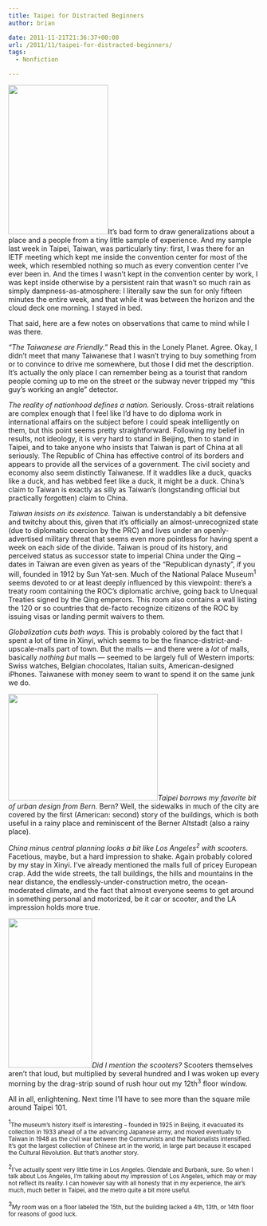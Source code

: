 ```yaml
---
title: Taipei for Distracted Beginners
author: brian

date: 2011-11-21T21:36:37+00:00
url: /2011/11/taipei-for-distracted-beginners/
tags:
  - Nonfiction

---
```

[<img class="alignleft size-medium wp-image-394" title="IMG_8131" src="http://trammell.ch/wp-content/uploads/2011/11/IMG_8131-200x300.jpg" alt="" width="200" height="300" srcset="/wp/2011/11/IMG_8131-200x300.jpg 200w, /wp/2011/11/IMG_8131.jpg 427w" sizes="(max-width: 200px) 100vw, 200px" />][1]It&#8217;s bad form to draw generalizations about a place and a people from a tiny little sample of experience. And my sample last week in Taipei, Taiwan, was particularly tiny: first, I was there for an IETF meeting which kept me inside the convention center for most of the week, which resembled nothing so much as every convention center I&#8217;ve ever been in. And the times I wasn&#8217;t kept in the convention center by work, I was kept inside otherwise by a persistent rain that wasn&#8217;t so much rain as simply dampness-as-atmosphere: I literally saw the sun for only fifteen minutes the entire week, and that while it was between the horizon and the cloud deck one morning. I stayed in bed.

That said, here are a few notes on observations that came to mind while I was there.<!--more-->

_&#8220;The Taiwanese are Friendly.&#8221;_ Read this in the Lonely Planet. Agree. Okay, I didn&#8217;t meet that many Taiwanese that I wasn&#8217;t trying to buy something from or to convince to drive me somewhere, but those I did met the description. It&#8217;s actually the only place I can remember being as a tourist that random people coming up to me on the street or the subway never tripped my &#8220;this guy&#8217;s working an angle&#8221; detector.

_The reality of nationhood defines a nation._ Seriously. Cross-strait relations are complex enough that I feel like I&#8217;d have to do diploma work in international affairs on the subject before I could speak intelligently on them, but this point seems pretty straightforward. Following my belief in results, not ideology, it is very hard to stand in Beijing, then to stand in Taipei, and to take anyone who insists that Taiwan is part of China at all seriously. The Republic of China has effective control of its borders and appears to provide all the services of a government. The civil society and economy also seem distinctly Taiwanese. If it waddles like a duck, quacks like a duck, and has webbed feet like a duck, it might be a duck. China&#8217;s claim to Taiwan is exactly as silly as Taiwan&#8217;s (longstanding official but practically forgotten) claim to China.

_Taiwan insists on its existence._ Taiwan is understandably a bit defensive and twitchy about this, given that it&#8217;s officially an almost-unrecognized state (due to diplomatic coercion by the PRC) and lives under an openly-advertised military threat that seems even more pointless for having spent a week on each side of the divide. Taiwan is proud of its history, and perceived status as successor state to imperial China under the Qing – dates in Taiwan are even given as years of the &#8220;Republican dynasty&#8221;, if you will, founded in 1912 by Sun Yat-sen. Much of the National Palace Museum<sup>1</sup> seems devoted to or at least deeply influenced by this viewpoint: there&#8217;s a treaty room containing the ROC&#8217;s diplomatic archive, going back to Unequal Treaties signed by the Qing emperors. This room also contains a wall listing the 120 or so countries that de-facto recognize citizens of the ROC by issuing visas or landing permit waivers to them.

_Globalization cuts both ways._ This is probably colored by the fact that I spent a lot of time in Xinyi, which seems to be the finance-district-and-upscale-malls part of town. But the malls — and there were a _lot_ of malls, basically _nothing but_ malls — seemed to be largely full of Western imports: Swiss watches, Belgian chocolates, Italian suits, American-designed iPhones. Taiwanese with money seem to want to spend it on the same junk we do.

_[<img class="alignright size-medium wp-image-397" title="IMG_7983 (1)" src="http://trammell.ch/wp-content/uploads/2011/11/IMG_7983-1-300x214.jpg" alt="" width="300" height="214" />][2]Taipei borrows my favorite bit of urban design from Bern._ Bern? Well, the sidewalks in much of the city are covered by the first (American: second) story of the buildings, which is both useful in a rainy place and reminiscent of the Berner Altstadt (also a rainy place).

_China minus central planning looks a bit like Los Angeles<sup>2</sup> with scooters._ Facetious, maybe, but a hard impression to shake. Again probably colored by my stay in Xinyi. I&#8217;ve already mentioned the malls full of pricey European crap. Add the wide streets, the tall buildings, the hills and mountains in the near distance, the endlessly-under-construction metro, the ocean-moderated climate, and the fact that almost everyone seems to get around in something personal and motorized, be it car or scooter, and the LA impression holds more true.

_[<img class="size-medium wp-image-395 alignleft" title="IMG_8109" src="http://trammell.ch/wp-content/uploads/2011/11/IMG_8109-168x300.jpg" alt="" width="168" height="300" />][3]Did I mention the scooters?_ Scooters themselves aren&#8217;t that loud, but multiplied by several hundred and I was woken up every morning by the drag-strip sound of rush hour out my 12th<sup>3</sup> floor window.

All in all, enlightening. Next time I&#8217;ll have to see more than the square mile around Taipei 101.

<sup>1</sup><small>The museum&#8217;s history itself is interesting – founded in 1925 in Beijing, it evacuated its collection in 1933 ahead of a the advancing Japanese army, and moved eventually to Taiwan in 1948 as the civil war between the Communists and the Nationalists intensified. It&#8217;s got the largest collection of Chinese art in the world, in large part because it escaped the Cultural Revolution. But that&#8217;s another story.</small>

<sup>2</sup><small>I&#8217;ve actually spent very little time in Los Angeles. Glendale and Burbank, sure. So when I talk about Los Angeles, I&#8217;m talking about my impression of Los Angeles, which may or may not reflect its reality. I can however say with all honesty that in my experience, the air&#8217;s much, much better in Taipei, and the metro quite a bit more useful.</small>

<sup>3</sup><small>My room was on a floor labeled the 15th, but the building lacked a 4th, 13th, or 14th floor for reasons of good luck.</small>

 [1]: http://trammell.ch/wp-content/uploads/2011/11/IMG_8131.jpg
 [2]: http://trammell.ch/wp-content/uploads/2011/11/IMG_7983-1.jpg
 [3]: http://trammell.ch/wp-content/uploads/2011/11/IMG_8109.jpg